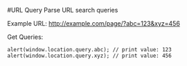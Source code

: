 #URL Query
Parse URL search queries 


Example URL: http://example.com/page/?abc=123&xyz=456

Get Queries:

	alert(window.location.query.abc); // print value: 123
	alert(window.location.query.xyz); // print value: 456
